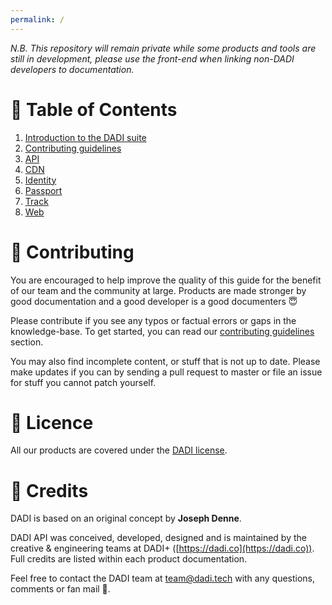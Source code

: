 ```yaml
---
permalink: /
---
```


*N.B. This repository will remain private while some products and tools are still in development, please use the front-end when linking non-DADI developers to documentation.*

# 📖 Table of Contents

1. [Introduction to the DADI suite](#)
2. [Contributing guidelines](./CONTRIBUTING.md)
3. [API](./api/)
4. [CDN](./cdn)
5. [Identity](./identity)
6. [Passport](./passport)
7. [Track](./identity)
8. [Web](./web/)

# 📝 Contributing

You are encouraged to help improve the quality of this guide for the benefit of our team and the community at large. Products are made stronger by good documentation and a good developer is a good documenters 😇

Please contribute if you see any typos or factual errors or gaps in the knowledge-base. To get started, you can read our [contributing guidelines](./CONTRIBUTING.md) section.

You may also find incomplete content, or stuff that is not up to date. Please make updates if you can by sending a pull request to master or file an issue for stuff you cannot patch yourself.

# 📎 Licence

All our products are covered under the [DADI license](https://github.com/dadi/docs/blob/master/LICENSE.md).

# 🙏 Credits

DADI is based on an original concept by **Joseph Denne**.

DADI API was conceived, developed, designed and is maintained by the creative & engineering teams at DADI+ ([https://dadi.co](https://dadi.co)). Full credits are listed within each product documentation.

Feel free to contact the DADI team at team@dadi.tech with any questions, comments or fan mail 💌.
